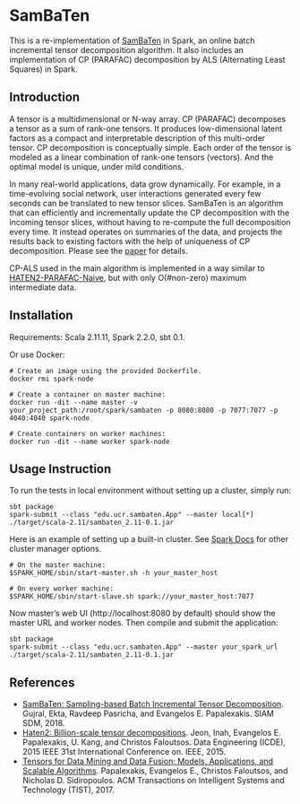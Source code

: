 # SamBaTen

This is a re-implementation of [SamBaTen](https://arxiv.org/abs/1709.00668) in Spark, an online batch incremental tensor decomposition algorithm. It also includes an implementation of CP (PARAFAC) decomposition by ALS (Alternating Least Squares) in Spark.

## Introduction

A tensor is a multidimensional or N-way array. CP (PARAFAC) decomposes a tensor as a
sum of rank-one tensors. It produces low-dimensional latent factors as a compact and interpretable description of this multi-order tensor. CP decomposition is conceptually simple. Each order of the tensor is modeled as a linear combination of rank-one tensors (vectors). And the optimal model is unique, under mild conditions.

In many real-world applications, data grow dynamically. For example, in a time-evolving social network, user interactions generated every few seconds can be translated to new tensor slices. SamBaTen is an algorithm that can efficiently and incrementally update the CP decomposition with the incoming tensor slices, without having to re-compute the full decomposition every time. It instead operates on summaries of the data, and projects the results back to existing factors with the help of uniqueness of CP decomposition. Please see the [paper](https://arxiv.org/abs/1709.00668) for details.

CP-ALS used in the main algorithm is implemented in a way similar to [HATEN2-PARAFAC-Naive](https://ieeexplore.ieee.org/abstract/document/7113355/), but with only O(#non-zero) maximum intermediate data.

## Installation
Requirements: Scala 2.11.11, Spark 2.2.0, sbt 0.1.

Or use Docker:
```
# Create an image using the provided Dockerfile.
docker rmi spark-node

# Create a container on master machine:
docker run -dit --name master -v your_project_path:/root/spark/sambaten -p 8080:8080 -p 7077:7077 -p 4040:4040 spark-node

# Create containers on worker machines:
docker run -dit --name worker spark-node
```

## Usage Instruction

To run the tests in local environment without setting up a cluster, simply run:
```
sbt package
spark-submit --class "edu.ucr.sambaten.App" --master local[*] ./target/scala-2.11/sambaten_2.11-0.1.jar
```
Here is an example of setting up a built-in cluster. See [Spark Docs](https://spark.apache.org/docs/latest/cluster-overview.html) for other cluster manager options.

```
# On the master machine:
$SPARK_HOME/sbin/start-master.sh -h your_master_host

# On every worker machine:
$SPARK_HOME/sbin/start-slave.sh spark://your_master_host:7077
```
Now master’s web UI (http://localhost:8080 by default) should show the master URL and worker nodes.
Then compile and submit the application:
```
sbt package
spark-submit --class "edu.ucr.sambaten.App" --master your_spark_url ./target/scala-2.11/sambaten_2.11-0.1.jar
```


## References

- [SamBaTen: Sampling-based Batch Incremental Tensor Decomposition](https://arxiv.org/abs/1709.00668).
  Gujral, Ekta, Ravdeep Pasricha, and Evangelos E. Papalexakis. SIAM SDM, 2018.
- [Haten2: Billion-scale tensor decompositions](https://ieeexplore.ieee.org/abstract/document/7113355/).
  Jeon, Inah, Evangelos E. Papalexakis, U. Kang, and Christos Faloutsos. Data Engineering (ICDE), 2015 IEEE 31st International Conference on. IEEE, 2015.
- [Tensors for Data Mining and Data Fusion: Models, Applications, and Scalable Algorithms](https://dl.acm.org/citation.cfm?id=2915921).
  Papalexakis, Evangelos E., Christos Faloutsos, and Nicholas D. Sidiropoulos. ACM Transactions on Intelligent Systems and Technology (TIST), 2017.